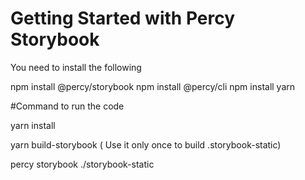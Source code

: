 # Getting Started with Percy Storybook

You need to install the following 

npm install @percy/storybook
npm install  @percy/cli 
npm install yarn 


#Command to run the code 

yarn install 

yarn build-storybook ( Use it only once to build .storybook-static)

percy storybook ./storybook-static
